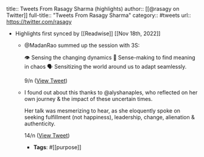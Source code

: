 title:: Tweets From Rasagy Sharma (highlights)
author:: [[@rasagy on Twitter]]
full-title:: "Tweets From Rasagy Sharma"
category:: #tweets
url:: https://twitter.com/rasagy

- Highlights first synced by [[Readwise]] [[Nov 18th, 2022]]
	- @MadanRao summed up the session with 3S:
	  
	  👁 Sensing the changing dynamics
	  🧠 Sense-making to find meaning in chaos
	  🗣 Sensitizing the world around us to adapt seamlessly.
	  
	  9/n ([View Tweet](https://twitter.com/search?q=%40MadanRao%20summed%20up%20the%20session%20with%203S%3A%20%20%F0%9F%91%81%20Sensing%20the%20changing%20dynamics%20%F0%9F%A7%A0%20Sense-making%20to%20find%20meaning%20in%20chaos%20%F0%9F%97%A3%20Sensitizing%20the%20world%20around%20us%20to%20adapt%20seamlessly.%20%209/n%20%28from%3A%40rasagy%29))
	- I found out about this thanks to @alyshanaples, who reflected on her own journey & the impact of these uncertain times. 
	  
	  Her talk was mesmerizing to hear, as she eloquently spoke on seeking fulfillment (not happiness), leadership, change, alienation & authenticity.
	  
	  14/n ([View Tweet](https://twitter.com/search?q=I%20found%20out%20about%20this%20thanks%20to%20%40alyshanaples%2C%20who%20reflected%20on%20her%20own%20journey%20%26%20the%20impact%20of%20these%20uncertain%20times.%20%20%20Her%20talk%20was%20mesmerizing%20to%20hear%2C%20as%20she%20eloquently%20spoke%20on%20seeking%20fulfillment%20%28not%20happiness%29%2C%20leadership%2C%20change%2C%20%20%28from%3A%40rasagy%29))
		- **Tags**: #[[purpose]]
